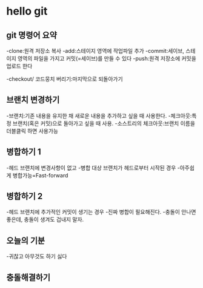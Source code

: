 # hello git

## git 명령어 요약

-clone:원격 저장소 복사
-add:스테이지 영역에 작업파일 추가
-commit:세이브, 스테이지 영역의 파일을 가지고 커밋(=세이브)를 만들 수 있다
-push:원격 저장소에 커밋을 업로드 한다


-checkout/ 코드뭉치 버리기:마지막으로 되돌아가기

## 브랜치 변경하기

-브랜치:기존 내용을 유지한 채 새로운 내용을 추가하고 싶을 때 사용한다.
-체크아웃:특정 브랜치(혹은 커밋)으로 돌아가고 싶을 때 사용.
-소스트리의 체크아웃:브랜치 이름을 더블클릭 하면 사용가능

## 병합하기 1
-헤드 브랜치에 변경사항이 없고
-병합 대상 브랜치가 헤드로부터 시작된 경우
-아주쉽게 병합가능=Fast-forward

## 병합하기 2
-헤드 브랜치에 추가적인 커밋이 생기는 경우
-진짜 병합이 필요해진다.
-충돌이 안나면 좋은데, 충돌이 생겨도 겁내지 말자.

## 오늘의 기분

-귀찮고 아무것도 하기 싫다

## 충돌해결하기




